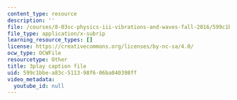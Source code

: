 ```yaml
---
content_type: resource
description: ''
file: /courses/8-03sc-physics-iii-vibrations-and-waves-fall-2016/599c1bbea83c511398f606ba040398ff_8kcvyoHsXrw.vtt
file_type: application/x-subrip
learning_resource_types: []
license: https://creativecommons.org/licenses/by-nc-sa/4.0/
ocw_type: OCWFile
resourcetype: Other
title: 3play caption file
uid: 599c1bbe-a83c-5113-98f6-06ba040398ff
video_metadata:
  youtube_id: null
---
```

